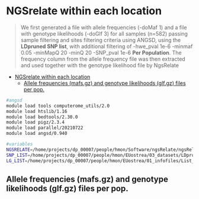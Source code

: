 
NGSrelate within each location
===========

>We first generated a file with allele frequencies (-doMaf 1) and a file with genotype likelihoods (-doGlf 3) for all samples (n=582) passing sample filtering and sites filtering criteria using ANGSD, using the **LDpruned SNP list**, with additional filtering of -hwe_pval 1e-6 -minmaf 0.05 -minMapQ 20 -minQ 20 -SNP_pval 1e-6 **Per Population**. The frequency column from the allele frequency file was then extracted and used together with the genotype likelihood file by NgsRelate

- [NGSrelate within each location](#ngsrelate-within-each-location)
  - [Allele frequencies (mafs.gz) and genotype likelihoods (glf.gz) files per pop.](#allele-frequencies-mafsgz-and-genotype-likelihoods-glfgz-files-per-pop)


```bash
#angsd
module load tools computerome_utils/2.0
module load htslib/1.16
module load bedtools/2.30.0
module load pigz/2.3.4
module load parallel/20210722
module load angsd/0.940

#variables
NGSRELATE=/home/projects/dp_00007/people/hmon/Software/ngsRelate/ngsRelate
SNP_LIST=/home/projects/dp_00007/people/hmon/EUostrea/03_datasets/LDpruning/LDprunedlist_rightmafs_AllCHRs.min_weight0.5_23jan23
LG_LIST=/home/projects/dp_00007/people/hmon/EUostrea/01_infofiles/List_scaffold_28jan23.txt
```

## Allele frequencies (mafs.gz) and genotype likelihoods (glf.gz) files per pop.
